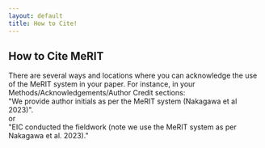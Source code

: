 ```yaml
---
layout: default
title: How to Cite!
---
```



<h2>How to Cite MeRIT</h2>

There are several ways and locations where you can acknowledge the use of the MeRIT system in your paper. For instance, in your Methods/Acknowledgements/Author Credit sections: </h3>
<br>
"We provide author initials as per the MeRIT system (Nakagawa et al 2023)". <br>
or <br>
"EIC conducted the fieldwork (note we use the MeRIT system as per Nakagawa et al. 2023)."

